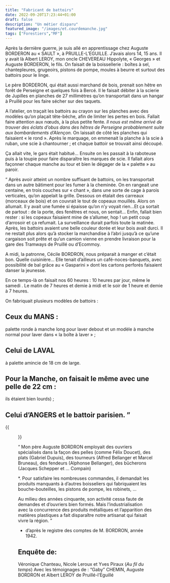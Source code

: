 ```yaml
---
title: "Fabricant de battoirs"
date: 2022-09-20T17:23:44+01:00
draft: false
description: "Un métier disparu"
featured_image: "/images/et.courdemanche.jpg"
tags: ["Forestiers","MF"]
---
```



Après la dernière guerre, je suis allé en apprentissage
chez Auguste BORDERON au « SAULT », 
à PRUILLE-L’EGUILLE. J’avais alors 14, 15 ans. 
Il y avait là Albert LEROY, mon oncle 
CHEVEREAU Hippolyte, « Georges » et Auguste 
BORDERON, le fils. On faisait de la boissellerie :
boîtes à sel, chantepleures, grugeoirs, pistons de pompe, 
moules à beurre et surtout des battoirs pour le linge.
  
Le père BORDERON, qui était aussi marchand de bois,
prenait son hêtre en forêt de Perseigne et quelques fois à Bercé.
Il le faisait débiter à la scierie de Jupilles en 
planches de 27 millimètres qu’on transportait dans un hangar
à Pruillé pour les faire sécher sur des taquets.
  
A l’atelier, on traçait les battoirs au crayon sur 
les planches avec des modèles qu’on plaçait tête-bêche,
afin de limiter les pertes en bois. Fallait faire attention 
aux nœuds, à la plus petite fente. 
  *Il nous est même arrivé de trouver des éclats d’obus
  dans des hêtres de Perseigne probablement suite 
  aux bombardements d’Alençon.*
On laissait de côté les planches qui faisaient « le rond ».
Après le marquage, on emmenait la planche à 
la scie à ruban, une scie à chantourner ; 
et chaque battoir se trouvait ainsi découpé.
  
Ça allait vite, le gars était habitué... 
Ensuite on les passait à la raboteuse puis à la toupie
pour faire disparaître les marques de scie. 
Il fallait alors façonner chaque manche au tour et 
bien le dégager de la « palette » au paroir.
 
“ Après avoir atteint un nombre suffisant de battoirs,
on les transportait dans un autre bâtiment pour les 
fumer à la cheminée. On en rangeait une centaine, 
en trois couches sur « chant », dans une sorte de 
cage à parois verticales, qu’on appelait la grille. 
Dessous on étalait des carreaux (morceaux de bois) 
et on couvrait le tout de copeaux mouillés.
  Alors on allumait. Il y avait une fumée si épaisse 
  qu’on n’y voyait rien...Et ça sortait de partout : 
  de la porte, des fenêtres et nous, on sentait... 
  Enfin, fallait bien rester : si les copeaux faisaient
  mine de s’allumer, hop ! un petit coup d’arrosoir et 
  ça refumait. La surveillance durait parfois toute la matinée.
  Après, les battoirs avaient une belle couleur dorée et 
  leur bois avait durci. Il ne restait plus alors qu’à stocker
  la marchandise à l’abri jusqu’à ce qu’une cargaison 
  soit prête et qu’un camion vienne en prendre livraison
  pour la gare des Tramways de Pruillé ou d’Ecommoy.
  
A midi, la patronne, Cécile BORDRON, nous préparait
à manger et c’était bon. Quelle cuisinière... Elle tenait 
d’ailleurs un café-noces-banquets, avec possibilité de bal 
grâce au « Gasparini » dont les cartons perforés faisaient 
danser la jeunesse.
  
En ce temps-là on faisait nos 60 heures : 10 heures
par jour, même le samedi . Le matin de 7 heures et demie 
à midi et le soir de 1 heure et demie à 7 heures. 
  
On fabriquait plusieurs modèles de battoirs :
## Ceux du MANS :
palette ronde à manche long pour laver debout et un modèle 
à manche normal pour laver dans « la boîte à laver » ; 
## Celui de LAVAL 
à palette amincie de 18 cm de large.
## Pour la Manche, on faisait le même avec une pelle de 22 cm :
ils étaient bien lourds) ; 
## Celui d’ANGERS et le battoir parisien. ”	


{{<figure src="/images/articles/battoirs.jpg" title="La production du fabricant de battoirs">}}

 
“ Mon père Auguste BORDRON employait des ouvriers
 spécialisés dans la façon des pelles (comme Félix Doucet), 
des plats (Gabriel Dupuis), des tourneurs (Alfred Bellanger 
et Marcel Bruneau), des fendeurs (Alphonse Bellanger), 
des bûcherons (Jacques Schepper et ... Compain) 

*. Pour satisfaire les nombreuses commandes, 
il demandait les produits manquants à d’autres boisseliers 
qui fabriquaient les bouche-bouteilles, les pistons de pompe, 
les robinets, ... 

Au milieu des années cinquante, son activité cessa faute de 
demandes et d’ouvriers bien formés. Mais l’industrialisation 
avec la concurrence des produits métalliques et l’apparition 
des matières plastiques a fait disparaître notre artisanat 
qui faisait vivre la région.  ”               

 * d’après le registre des comptes de M. BORDRON, année 1942.
 
## Enquête de:
Véronique Chanteau, 
Nicole Leroux et Yves Piraux (*Au fil du temps*)
Avec les témoignages de :
 “Gaby” CHEMIN, Auguste BORDRON et Albert LEROY 
 de Pruillé-l’Eguillé


